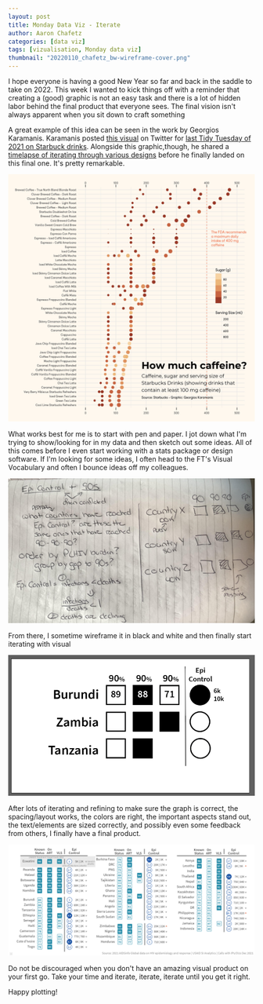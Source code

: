 ```yaml
---
layout: post
title: Monday Data Viz - Iterate
author: Aaron Chafetz
categories: [data viz]
tags: [vizualisation, Monday data viz]
thumbnail: "20220110_chafetz_bw-wireframe-cover.png"
---
```


I hope everyone is having a good New Year so far and back in the saddle to take on 2022. This week I wanted to kick things off with a reminder that creating a (good) graphic is not an easy task and there is a lot of hidden labor behind the final product that everyone sees. The final vision isn't always apparent when you sit down to craft something

A great example of this idea can be seen in the work by Georgios Karamanis. Karamanis posted [this visual](https://twitter.com/geokaramanis/status/1474427584591106061) on Twitter for [last Tidy Tuesday of 2021 on Starbuck drinks](https://github.com/rfordatascience/tidytuesday/blob/master/data/2021/2021-12-21/readme.md). Alongside this graphic,though, he shared a [timelapse of iterating through various designs](https://twitter.com/geokaramanis/status/1474772162582040583?s=27) before he finally landed on this final one. It's pretty remarkable.

![caffeine sugar and serving size of Starbucks drinks](/assets/images/posts/20220110_karamanis_tidytuesday-coffee.png)

What works best for me is to start with pen and paper. I jot down what I'm trying to show/looking for in my data and then sketch out some ideas. All of this comes before I even start working with a stats package or design software. If I'm looking for some ideas, I often head to the FT's Visual Vocabulary and often I bounce ideas off my colleagues.

![epi control adn 90s targets plot sketch](/assets/images/posts/20220110_chafetz_sketch.jpg)

From there, I sometime wireframe it in black and white and then finally start iterating with visual

![epi control adn 90s targets plot wireframe](/assets/images/posts/20220110_chafetz_bw-wireframe.png)

After lots of iterating and refining to make sure the graph is correct, the spacing/layout works, the colors are right, the important aspects stand out, the text/elements are sized correctly, and possibly even some feedback from others, I finally have a final product.

![epi control adn 90s targets plot final](/assets/images/posts/20220110_chafetz_final-plot.png)
 
Do not be discouraged when you don't have an amazing visual product on your first go. Take your time and iterate, iterate, iterate until you get it right.

Happy plotting!